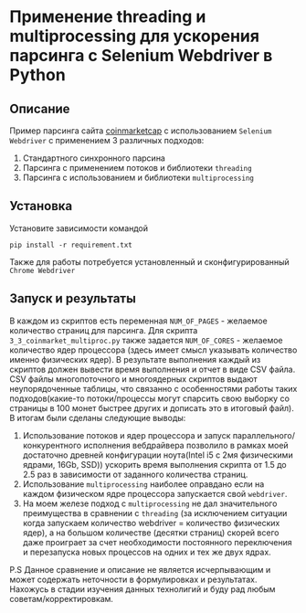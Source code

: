# Применение threading и multiprocessing для ускорения парсинга с Selenium Webdriver в Python

## Описание
Пример парсинга сайта [coinmarketcap](https://coinmarketcap.com) с использованием ```Selenium Webdriver``` с применением 3 различных подходов:
1. Стандартного синхронного парсина
2. Парсинга с применением потоков и библиотеки ```threading```
3. Парсинга с использованием и библиотеки ```multiprocessing```

## Установка
Установите зависимости командой 
```
pip install -r requirement.txt
```
Также для работы потребуется установленный и сконфигурированный ```Chrome Webdriver```

## Запуск и результаты
В каждом из скриптов есть переменная ```NUM_OF_PAGES``` - желаемое количество страниц для парсинга. Для скрипта ```3_3_coinmarket_multiproc.py``` также задается ```NUM_OF_CORES``` - желаемое количество ядер процессора (здесь имеет смысл указывать количество именно физических ядер). В результате выполнения каждый из скриптов должен вывести время выполнения и отчет в виде CSV файла. CSV файлы многопоточного и многоядерных скриптов выдают неупорядоченные таблицы, что связанно с особенностями работы таких подходов(какие-то потоки/процессы могут спарсить свою выборку со страницы в 100 монет быстрее других и дописать это в итоговый файл).
В итогам были сделаны следующие выводы:
1. Использование потоков и ядер процессора и запуск параллельного/конкурентного исполнения вебдрайвера позволило в рамках моей достаточно древней конфигурации ноута(Intel i5 с 2мя физическими ядрами, 16Gb, SSD)) ускорить время выполнения скрипта от 1.5 до 2.5 раз в зависимости от заданного количества страниц.
2. Использование ```multiprocessing``` наиболее оправдано если на каждом физическом ядре процессора запускается свой ```webdriver```.
3. На моем железе подход с ```multiprocessing``` не дал значительного преимущества в сравнении с ```threading``` (за исключением ситуации когда запускаем количество webdriver = количество физических ядер), а на большом количестве (десятки страниц) скорей всего даже проиграет за счет необходимости постоянного переключения и перезапуска новых процессов на одних и тех же двух ядрах.

P.S Данное сравнение и описание не является исчерпывающим и может содержать неточности в формулировках и результатах. Нахожусь в стадии изучения данных технолигий и буду рад любым советам/корректировкам.